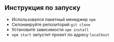 ## Инструкция по запуску

- Использовался пакетный менеджер `npm`
- Склониируйте репозиторий `git clone`
- Установите зависимости `npm install`
- `npm start` запустит проект по адресу `localhost`